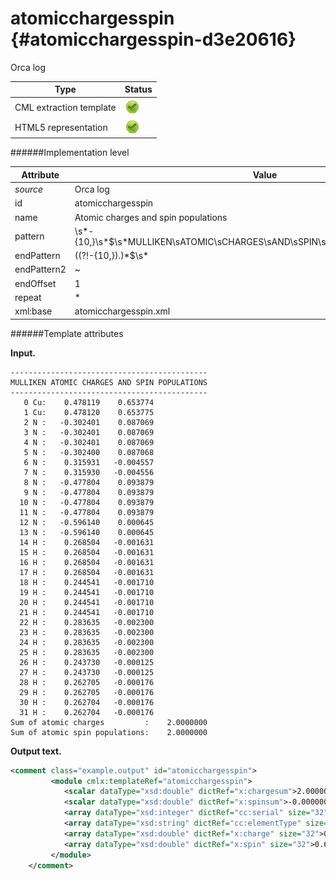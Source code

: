 # atomicchargesspin {#atomicchargesspin-d3e20616}

Orca log


| Type                                                                                                                                                | Status                                                                                                                                              |
|----|----|
| CML extraction template                                                                                                                             | ![](/imgs/Total.png)                                                                                                                                |
| HTML5 representation                                                                                                                                | ![](/imgs/Total.png)                                                                                                                                |

######Implementation level

| Attribute                                                                                                                                           | Value                                                                                                                                               |
|----|----|
| *source*                                                                                                                                            | Orca log                                                                                                                                            |
| id                                                                                                                                                  | atomicchargesspin                                                                                                                                   |
| name                                                                                                                                                | Atomic charges and spin populations                                                                                                                 |
| pattern                                                                                                                                             | \\s\*-{10,}\\s\*\$\\s\*MULLIKEN\\sATOMIC\\sCHARGES\\sAND\\sSPIN\\s(POPULATIONSIDENSITIES)\\s\*                                                      |
| endPattern                                                                                                                                          | ((?!-{10,}).)\*\$\\s\*                                                                                                                              |
| endPattern2                                                                                                                                         | \~                                                                                                                                                  |
| endOffset                                                                                                                                           | 1                                                                                                                                                   |
| repeat                                                                                                                                              | \*                                                                                                                                                  |
| xml:base                                                                                                                                            | atomicchargesspin.xml                                                                                                                               |

######Template attributes

**Input.**

    --------------------------------------------
    MULLIKEN ATOMIC CHARGES AND SPIN POPULATIONS
    --------------------------------------------
       0 Cu:    0.478119    0.653774
       1 Cu:    0.478120    0.653775
       2 N :   -0.302401    0.087069
       3 N :   -0.302401    0.087069
       4 N :   -0.302401    0.087069
       5 N :   -0.302400    0.087068
       6 N :    0.315931   -0.004557
       7 N :    0.315930   -0.004556
       8 N :   -0.477804    0.093879
       9 N :   -0.477804    0.093879
      10 N :   -0.477804    0.093879
      11 N :   -0.477804    0.093879
      12 N :   -0.596140    0.000645
      13 N :   -0.596140    0.000645
      14 H :    0.268504   -0.001631
      15 H :    0.268504   -0.001631
      16 H :    0.268504   -0.001631
      17 H :    0.268504   -0.001631
      18 H :    0.244541   -0.001710
      19 H :    0.244541   -0.001710
      20 H :    0.244541   -0.001710
      21 H :    0.244541   -0.001710
      22 H :    0.283635   -0.002300
      23 H :    0.283635   -0.002300
      24 H :    0.283635   -0.002300
      25 H :    0.283635   -0.002300
      26 H :    0.243730   -0.000125
      27 H :    0.243730   -0.000125
      28 H :    0.262705   -0.000176
      29 H :    0.262705   -0.000176
      30 H :    0.262704   -0.000176
      31 H :    0.262704   -0.000176
    Sum of atomic charges         :    2.0000000
    Sum of atomic spin populations:    2.0000000

        

**Output text.**

```xml
<comment class="example.output" id="atomicchargesspin">
         <module cmlx:templateRef="atomicchargesspin">
            <scalar dataType="xsd:double" dictRef="x:chargesum">2.0000000</scalar>
            <scalar dataType="xsd:double" dictRef="x:spinsum">-0.0000000</scalar>
            <array dataType="xsd:integer" dictRef="cc:serial" size="32">0 1 2 3 4 5 6 7 8 9 10 11 12 13 14 15 16 17 18 19 20 21 22 23 24 25 26 27 28 29 30 31</array>
            <array dataType="xsd:string" dictRef="cc:elementType" size="32">Cu Cu N N N N N N N N N N N N H H H H H H H H H H H H H H H H H H</array>
            <array dataType="xsd:double" dictRef="x:charge" size="32">0.469289 0.469287 -0.292692 -0.292691 -0.292694 -0.292694 0.318542 0.318540 -0.481730 -0.481730 -0.481730 -0.481730 -0.597426 -0.597426 0.267790 0.267790 0.267790 0.267790 0.244233 0.244233 0.244233 0.244233 0.282636 0.282636 0.282636 0.282636 0.244402 0.244402 0.262360 0.262360 0.262360 0.262360</array>
            <array dataType="xsd:double" dictRef="x:spin" size="32">0.618178 -0.618177 -0.023799 -0.023800 0.023799 0.023798 -0.000000 0.000002 0.087450 0.087450 -0.087450 -0.087450 0.000640 -0.000640 -0.001574 -0.001574 0.001574 0.001574 -0.001593 -0.001593 0.001593 0.001593 -0.002201 -0.002201 0.002201 0.002201 -0.000074 0.000074 -0.000080 -0.000080 0.000080 0.000080</array>
         </module>
    </comment>
```
